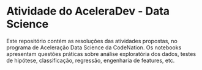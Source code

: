 ﻿# Atividade do AceleraDev - Data Science 

Este repositório contém as resoluções das atividades propostas, no programa de Aceleração Data Science da CodeNation.
Os notebooks apresentam questões práticas sobre análise exploratória dos dados, testes de hipótese, classificação, regressão, engenharia de features, etc.
